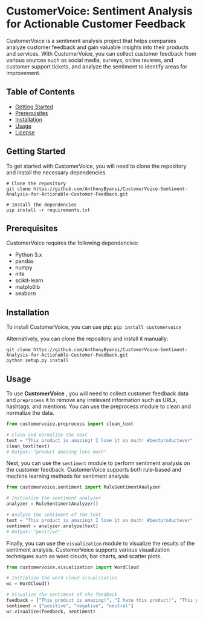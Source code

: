# CustomerVoice: Sentiment Analysis for Actionable Customer Feedback

CustomerVoice is a sentiment analysis project that helps companies analyze customer feedback and gain valuable insights into their products and services. With CustomerVoice, you can collect customer feedback from various sources such as social media, surveys, online reviews, and customer support tickets, and analyze the sentiment to identify areas for improvement.


## Table of Contents

- [Getting Started](#getting-started)
- [Prerequisites](#prerequisites)
- [Installation](#Installation)
- [Usage](#usage)
- [License](#license)

## Getting Started
To get started with CustomerVoice, you will need to clone the repository and install the necessary dependencies.

```
# Clone the repository
git clone https://github.com/AnthonyByansi/CustomerVoice-Sentiment-Analysis-for-Actionable-Customer-Feedback.git

# Install the dependencies
pip install -r requirements.txt
```

## Prerequisites
CustomerVoice requires the following dependencies:

* Python 3.x
* pandas
*  numpy
* nltk
* scikit-learn
* matplotlib
* seaborn

## Installation
To install CustomerVoice, you can use pip: `pip install customervoice`

Alternatively, you can clone the repository and install it manually: 
```
git clone https://github.com/AnthonyByansi/CustomerVoice-Sentiment-Analysis-for-Actionable-Customer-Feedback.git
python setup.py install
```
## Usage

To use **CustomerVoice** , you will need to collect customer feedback data and `preprocess` it to remove any irrelevant information such as URLs, hashtags, and mentions. You can use the preprocess module to clean and normalize the data.

```python
from customervoice.preprocess import clean_text

# Clean and normalize the text
text = "This product is amazing! I love it so much! #bestproductever"
clean_text(text)
# Output: "product amazing love much"
```

Next, you can use the `sentiment` module to perform sentiment analysis on the customer feedback. CustomerVoice supports both rule-based and machine learning methods for sentiment analysis

```python
from customervoice.sentiment import RuleSentimentAnalyzer

# Initialize the sentiment analyzer
analyzer = RuleSentimentAnalyzer()

# Analyze the sentiment of the text
text = "This product is amazing! I love it so much! #bestproductever"
sentiment = analyzer.analyze(text)
# Output: "positive"
``` 

Finally, you can use the `visualization` module to visualize the results of the sentiment analysis. CustomerVoice supports various visualization techniques such as word clouds, bar charts, and scatter plots.


```python
from customervoice.visualization import WordCloud

# Initialize the word cloud visualization
wc = WordCloud()

# Visualize the sentiment of the feedback
feedback = ["This product is amazing!", "I hate this product!", "This product is just okay."]
sentiment = ["positive", "negative", "neutral"]
wc.visualize(feedback, sentiment)
```
